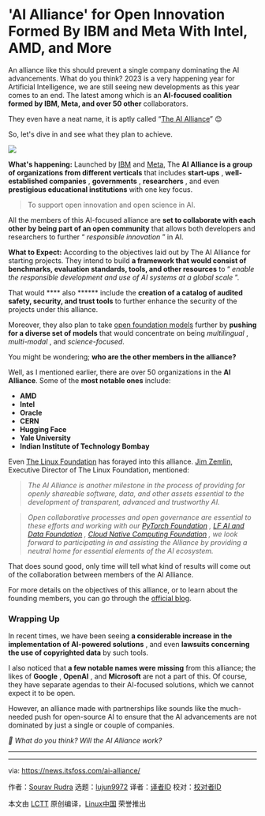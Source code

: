 [#]: subject: "'AI Alliance' for Open Innovation Formed By IBM and Meta With Intel, AMD, and More"
[#]: via: "https://news.itsfoss.com/ai-alliance/"
[#]: author: "Sourav Rudra https://news.itsfoss.com/author/sourav/"
[#]: collector: "lujun9972/lctt-scripts-1700446145"
[#]: translator: "geekpi"
[#]: reviewer: " "
[#]: publisher: " "
[#]: url: " "

'AI Alliance' for Open Innovation Formed By IBM and Meta With Intel, AMD, and More
======
An alliance like this should prevent a single company dominating the AI
advancements. What do you think?
2023 is a very happening year for Artificial Intelligence, we are still seeing new developments as this year comes to an end. The latest among which is an **AI-focused coalition formed by IBM, Meta, and over 50 other** collaborators.

They even have a neat name, it is aptly called “[The AI Alliance][1]” 😊

So, let's dive in and see what they plan to achieve.

![][2]

**What's happening:** Launched by [IBM][3] and [Meta][4], The **AI Alliance is a group of organizations from different verticals** that includes **start-ups** , **well-established companies** , **governments** , **researchers** , and even **prestigious educational institutions** with one key focus.

> To support open innovation and open science in AI.

All the members of this AI-focused alliance are **set to collaborate with each other by being part of an open community** that allows both developers and researchers to further “ _responsible innovation_ ” in AI.

**What to Expect:** According to the objectives laid out by The AI Alliance for starting projects. They intend to build **a framework that would consist of benchmarks, evaluation standards, tools, and other resources** to “ _enable the responsible development and use of AI systems at a global scale_ ”.

That would **** also ****** include the **creation of a catalog of audited safety, security, and trust tools** to further enhance the security of the projects under this alliance.

Moreover, they also plan to take [open foundation models][5] further by **pushing for a diverse set of models** that would concentrate on being _multilingual_ , _multi-modal_ , and _science-focused_.

You might be wondering; **who are the other members in the alliance?**

Well, as I mentioned earlier, there are over 50 organizations in the **AI Alliance**. Some of the **most notable ones** include:

  * **AMD**
  * **Intel**
  * **Oracle**
  * **CERN**
  * **Hugging Face**
  * **Yale University**
  * **Indian Institute of Technology Bombay**



Even [The Linux Foundation][6] has forayed into this alliance. [Jim Zemlin][7], Executive Director of The Linux Foundation, mentioned:

> _The AI Alliance is another milestone in the process of providing for openly shareable software, data, and other assets essential to the development of transparent, advanced and trustworthy AI._

> _Open collaborative processes and open governance are essential to these efforts and working with our _[PyTorch Foundation][8]_ , _[LF AI and Data Foundation][9]_ , _[Cloud Native Computing Foundation][10]_ , we look forward to participating in and assisting the Alliance by providing a neutral home for essential elements of the AI ecosystem._

That does sound good, only time will tell what kind of results will come out of the collaboration between members of the AI Alliance.

For more details on the objectives of this alliance, or to learn about the founding members, you can go through the [official blog][11].

### Wrapping Up

In recent times, we have been seeing **a considerable increase in the implementation of AI-powered solutions** , and even **lawsuits concerning the use of copyrighted data** by such tools.

I also noticed that **a few notable names were missing** from this alliance; the likes of **Google** , **OpenAI** , and **Microsoft** are not a part of this. Of course, they have separate agendas to their AI-focused solutions, which we cannot expect it to be open.

However, an alliance made with partnerships like sounds like the much-needed push for open-source AI to ensure that the AI advancements are not dominated by just a single or couple of companies.

_💬 What do you think? Will the AI Alliance work?_

* * *

--------------------------------------------------------------------------------

via: https://news.itsfoss.com/ai-alliance/

作者：[Sourav Rudra][a]
选题：[lujun9972][b]
译者：[译者ID](https://github.com/译者ID)
校对：[校对者ID](https://github.com/校对者ID)

本文由 [LCTT](https://github.com/LCTT/TranslateProject) 原创编译，[Linux中国](https://linux.cn/) 荣誉推出

[a]: https://news.itsfoss.com/author/sourav/
[b]: https://github.com/lujun9972
[1]: https://thealliance.ai/
[2]: https://news.itsfoss.com/content/images/2023/12/The_AI_Alliance.png
[3]: https://www.ibm.com/
[4]: https://meta.com/
[5]: https://en.wikipedia.org/wiki/Foundation_models
[6]: https://www.linuxfoundation.org/
[7]: https://www.linkedin.com/in/zemlin
[8]: https://pytorch.org/
[9]: https://lfaidata.foundation/
[10]: https://www.cncf.io/
[11]: https://thealliance.ai/news
